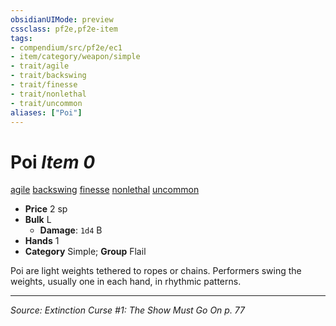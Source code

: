 ```yaml
---
obsidianUIMode: preview
cssclass: pf2e,pf2e-item
tags:
- compendium/src/pf2e/ec1
- item/category/weapon/simple
- trait/agile
- trait/backswing
- trait/finesse
- trait/nonlethal
- trait/uncommon
aliases: ["Poi"]
---
```

# Poi *Item 0*  
[agile](agile.md "Agile Weapon Trait")  [backswing](backswing.md "Backswing Weapon Trait")  [finesse](finesse.md "Finesse Weapon Trait")  [nonlethal](nonlethal.md "Nonlethal Weapon Trait")  [uncommon](uncommon.md "Uncommon Rarity Trait")  

- **Price** 2 sp
- **Bulk** L
  - **Damage**: `1d4` B
- **Hands** 1
- **Category** Simple; **Group** Flail 

Poi are light weights tethered to ropes or chains. Performers swing the weights, usually one in each hand, in rhythmic patterns.


---
*Source: Extinction Curse #1: The Show Must Go On p. 77*